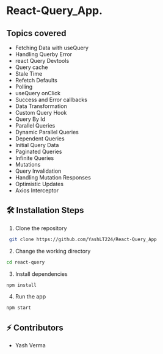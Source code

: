 # React-Query_App.

## Topics covered

* Fetching Data with useQuery
* Handling Querby Error
* react Query Devtools
* Query cache
* Stale Time
* Refetch Defaults
* Polling
* useQuery onClick
* Success and Error callbacks
* Data Transformation
* Custom Query Hook
* Query By Id
* Parallel Queries
* Dynamic Parallel Queries
* Dependent Queries
* Initial Query Data
* Paginated Queries
* Infinite Queries
* Mutations
* Query Invalidation
* Handling Mutation Responses
* Optimistic Updates
* Axios Interceptor

## 🛠️ Installation Steps

1. Clone the repository

```bash
 git clone https://github.com/YashLT224/React-Query_App
```

2. Change the working directory

```bash
cd react-query
```

3. Install dependencies

```bash
npm install
```

4. Run the app

```bash
npm start
```
## ⚡ Contributors

- Yash Verma
  
